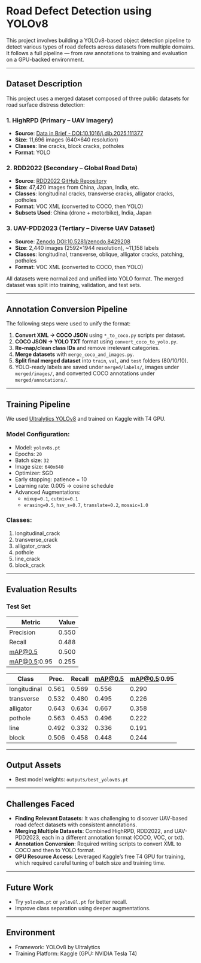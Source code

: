 # Road Defect Detection using YOLOv8

This project involves building a YOLOv8-based object detection pipeline to detect various types of road defects across datasets from multiple domains. It follows a full pipeline — from raw annotations to training and evaluation on a GPU-backed environment.

---

## Dataset Description

This project uses a merged dataset composed of three public datasets for road surface distress detection:

### 1. HighRPD (Primary – UAV Imagery)
- **Source**: [Data in Brief - DOI:10.1016/j.dib.2025.111377](https://doi.org/10.1016/j.dib.2025.111377)
- **Size**: 11,696 images (640×640 resolution)
- **Classes**: line cracks, block cracks, potholes
- **Format**: YOLO

### 2. RDD2022 (Secondary – Global Road Data)
- **Source**: [RDD2022 GitHub Repository](https://github.com/sekilab/RoadDamageDetector)
- **Size**: 47,420 images from China, Japan, India, etc.
- **Classes**: longitudinal cracks, transverse cracks, alligator cracks, potholes
- **Format**: VOC XML (converted to COCO, then YOLO)
- **Subsets Used**: China (drone + motorbike), India, Japan

### 3. UAV-PDD2023 (Tertiary – Diverse UAV Dataset)
- **Source**: [Zenodo DOI:10.5281/zenodo.8429208](https://zenodo.org/record/8429208)
- **Size**: 2,440 images (2592×1944 resolution), ~11,158 labels
- **Classes**: longitudinal, transverse, oblique, alligator cracks, patching, potholes
- **Format**: VOC XML (converted to COCO, then YOLO)

All datasets were normalized and unified into YOLO format. The merged dataset was split into training, validation, and test sets.

---

## Annotation Conversion Pipeline

The following steps were used to unify the format:

1. **Convert XML → COCO JSON** using `*_to_coco.py` scripts per dataset.
2. **COCO JSON → YOLO TXT** format using `convert_coco_to_yolo.py`.
3. **Re-map/clean class IDs** and remove irrelevant categories.
4. **Merge datasets** with `merge_coco_and_images.py`.
5. **Split final merged dataset** into `train`, `val`, and `test` folders (80/10/10).
6. YOLO-ready labels are saved under `merged/labels/`, images under `merged/images/`, and converted COCO annotations under `merged/annotations/`.

---

## Training Pipeline

We used [Ultralytics YOLOv8](https://github.com/ultralytics/ultralytics) and trained on Kaggle with T4 GPU.

### Model Configuration:

- Model: `yolov8s.pt`
- Epochs: `20`
- Batch size: `32`
- Image size: `640x640`
- Optimizer: SGD
- Early stopping: patience = 10
- Learning rate: 0.005 → cosine schedule
- Advanced Augmentations:
  - `mixup=0.1`, `cutmix=0.1`
  - `erasing=0.5`, `hsv_s=0.7`, `translate=0.2`, `mosaic=1.0`

### Classes:

1. longitudinal_crack  
2. transverse_crack  
3. alligator_crack  
4. pothole  
5. line_crack  
6. block_crack

---

## Evaluation Results

### Test Set

| Metric       | Value  |
|--------------|--------|
| Precision    | 0.550  |
| Recall       | 0.488  |
| mAP@0.5      | 0.500  |
| mAP@0.5:0.95 | 0.255  |

| Class             | Prec. | Recall | mAP@0.5 | mAP@0.5:0.95 |
|------------------|-------|--------|--------|--------------|
| longitudinal     | 0.561 | 0.569  | 0.556  | 0.290        |
| transverse       | 0.532 | 0.480  | 0.495  | 0.226        |
| alligator        | 0.643 | 0.634  | 0.667  | 0.358        |
| pothole          | 0.563 | 0.453  | 0.496  | 0.222        |
| line             | 0.492 | 0.332  | 0.336  | 0.191        |
| block            | 0.506 | 0.458  | 0.448  | 0.244        |

---

## Output Assets

- Best model weights: `outputs/best_yolov8s.pt`

---

## Challenges Faced

- **Finding Relevant Datasets**: It was challenging to discover UAV-based road defect datasets with consistent annotations.
- **Merging Multiple Datasets**: Combined HighRPD, RDD2022, and UAV-PDD2023, each in a different annotation format (COCO, VOC, or txt).
- **Annotation Conversion**: Required writing scripts to convert XML to COCO and then to YOLO format.
- **GPU Resource Access**: Leveraged Kaggle’s free T4 GPU for training, which required careful tuning of batch size and training time.

---

## Future Work

- Try `yolov8m.pt` or `yolov8l.pt` for better recall.
- Improve class separation using deeper augmentations.

---

## Environment

- Framework: YOLOv8 by Ultralytics
- Training Platform: Kaggle (GPU: NVIDIA Tesla T4)